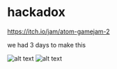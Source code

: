 # hackadox

https://itch.io/jam/atom-gamejam-2

we had 3 days to make this
 
![alt text](https://img.itch.zone/aW1hZ2UvOTIxMjg2LzUyMDkxMjcucG5n/original/oBykIs.png)
![alt text](https://img.itch.zone/aW1hZ2UvOTIxMjg2LzUyMDkxMjgucG5n/original/Hix%2BNo.png)
